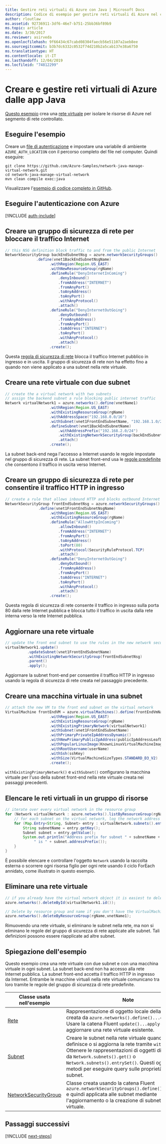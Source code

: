 ```yaml
---
title: Gestire reti virtuali di Azure con Java | Microsoft Docs
description: Codice di esempio per gestire reti virtuali di Azure nel codice Java
author: rloutlaw
ms.assetid: 92736911-3df6-46e7-b751-25bb36bf89b9
ms.topic: article
ms.date: 3/30/2017
ms.reviewer: asirveda
ms.openlocfilehash: 9f66434c67cabd08304faecb56e51107a2aeb8ee
ms.sourcegitcommit: b3b7dc6332c0532f74d210b2a5cab137e38a6750
ms.translationtype: HT
ms.contentlocale: it-IT
ms.lasthandoff: 12/04/2019
ms.locfileid: "74812299"
---
```

# <a name="create-and-manage-azure-virtual-networks-from-your-java-apps"></a>Creare e gestire reti virtuali di Azure dalle app Java

[Questo esempio](https://github.com/Azure-Samples/network-java-manage-virtual-network) crea una [rete virtuale](https://docs.microsoft.com/azure/virtual-network/virtual-networks-overview) per isolare le risorse di Azure nel segmento di rete controllato.

## <a name="run-the-sample"></a>Eseguire l'esempio

Creare un [file di autenticazione](https://github.com/Azure/azure-sdk-for-java/blob/master/AUTH.md) e impostare una variabile di ambiente `AZURE_AUTH_LOCATION` con il percorso completo del file nel computer. Quindi eseguire:

```
git clone https://github.com/Azure-Samples/network-java-manage-virtual-network.git
cd network-java-manage-virtual-network
mvn clean compile exec:java
```

Visualizzare l'[esempio di codice completo in GitHub](https://github.com/Azure-Samples/network-java-manage-virtual-network/blob/master/src/main/java/com/microsoft/azure/management/network/samples/ManageVirtualNetwork.java).

## <a name="authenticate-with-azure"></a>Eseguire l'autenticazione con Azure

[!INCLUDE [auth-include](includes/java-auth-include.md)]

## <a name="create-a-network-security-group-to-block-internet-traffic"></a>Creare un gruppo di sicurezza di rete per bloccare il traffico Internet

```java
// this NSG definition block traffic to and from the public Internet
NetworkSecurityGroup backEndSubnetNsg = azure.networkSecurityGroups()
              .define(vnet1BackEndSubnetNsgName)
                    .withRegion(Region.US_EAST)
                    .withNewResourceGroup(rgName)
                    .defineRule("DenyInternetInComing")
                        .denyInbound()
                        .fromAddress("INTERNET")
                        .fromAnyPort()
                        .toAnyAddress()
                        .toAnyPort()
                        .withAnyProtocol()
                        .attach()
                    .defineRule("DenyInternetOutGoing")
                        .denyOutbound()
                        .fromAnyAddress()
                        .fromAnyPort()
                        .toAddress("INTERNET")
                        .toAnyPort()
                        .withAnyProtocol()
                        .attach()
                    .create();
```

Questa [regola di sicurezza di rete](https://docs.microsoft.com/azure/virtual-network/virtual-networks-nsg) blocca il traffico Internet pubblico in ingresso e in uscita. Il gruppo di sicurezza di rete non ha effetto fino a quando non viene applicato a una subnet nella rete virtuale.

## <a name="create-a-virtual-network-with-two-subnets"></a>Creare una rete virtuale con due subnet

```java
// create the a virtual network with two subnets
// assign the backend subnet a rule blocking public internet traffic
Network virtualNetwork1 = azure.networks().define(vnetName1)
                    .withRegion(Region.US_EAST)
                    .withExistingResourceGroup(rgName)
                    .withAddressSpace("192.168.0.0/16")
                    .withSubnet(vnet1FrontEndSubnetName, "192.168.1.0/24")
                    .defineSubnet(vnet1BackEndSubnetName)
                        .withAddressPrefix("192.168.2.0/24")
                        .withExistingNetworkSecurityGroup(backEndSubnetNsg)
                        .attach()
                    .create();
```

La subnet back-end nega l'accesso a Internet usando le regole impostate nel gruppo di sicurezza di rete. La subnet front-end usa le [regole predefinite](https://docs.microsoft.com/azure/virtual-network/virtual-networks-nsg) che consentono il traffico in uscita verso Internet.

## <a name="create-a-network-security-group-to-allow-inbound-http-traffic"></a>Creare un gruppo di sicurezza di rete per consentire il traffico HTTP in ingresso
```java
// create a rule that allows inbound HTTP and blocks outbound Internet traffic
NetworkSecurityGroup frontEndSubnetNsg = azure.networkSecurityGroups()
               .define(vnet1FrontEndSubnetNsgName)
                    .withRegion(Region.US_EAST)
                    .withExistingResourceGroup(rgName)
                    .defineRule("AllowHttpInComing")
                        .allowInbound()
                        .fromAddress("INTERNET")
                        .fromAnyPort()
                        .toAnyAddress()
                        .toPort(80)
                        .withProtocol(SecurityRuleProtocol.TCP)
                        .attach()
                    .defineRule("DenyInternetOutGoing")
                        .denyOutbound()
                        .fromAnyAddress()
                        .fromAnyPort()
                        .toAddress("INTERNET")
                        .toAnyPort()
                        .withAnyProtocol()
                        .attach()
                    .create();
```

Questa regola di sicurezza di rete consente il traffico in ingresso sulla porta 80 dalla rete Internet pubblica e blocca tutto il traffico in uscita dalla rete interna verso la rete Internet pubblica. 

## <a name="update-a-virtual-network"></a>Aggiornare una rete virtuale
```java
// update the front end subnet to use the rules in the new network security group
virtualNetwork1.update()
          .updateSubnet(vnet1FrontEndSubnetName)
          .withExistingNetworkSecurityGroup(frontEndSubnetNsg)
          .parent()
          .apply();
```

Aggiornare la subnet front-end per consentire il traffico HTTP in ingresso usando la regola di sicurezza di rete creata nel passaggio precedente.

## <a name="create-a-virtual-machine-on-a-subnet"></a>Creare una macchina virtuale in una subnet
```java
// attach the new VM to the front end subnet on the virtual network
VirtualMachine frontEndVM = azure.virtualMachines().define(frontEndVmName)
                    .withRegion(Region.US_EAST)
                    .withExistingResourceGroup(rgName)
                    .withExistingPrimaryNetwork(virtualNetwork1) 
                    .withSubnet(vnet1FrontEndSubnetName)
                    .withPrimaryPrivateIpAddressDynamic()
                    .withNewPrimaryPublicIpAddress(publicIpAddressLeafDnsForFrontEndVm)
                    .withPopularLinuxImage(KnownLinuxVirtualMachineImage.UBUNTU_SERVER_16_04_LTS)
                    .withRootUsername(userName)
                    .withSsh(sshKey)
                    .withSize(VirtualMachineSizeTypes.STANDARD_D3_V2)
                    .create();
```

`withExistingPrimaryNetwork()` e `withSubnet()` configurano la macchina virtuale per l'uso della subnet front-end nella rete virtuale creata nei passaggi precedenti.

## <a name="list-virtual-networks-in-a-resource-group"></a>Elencare le reti virtuali in un gruppo di risorse
```java
// iterate over every virtual network in the resource group 
for (Network virtualNetwork : azure.networks().listByResourceGroup(rgName)) {
    // for each subnet on the virtual network, log the network address prefix 
    for (Map.Entry<String, Subnet> entry : virtualNetwork.subnets().entrySet()) {
        String subnetName = entry.getKey();
        Subnet subnet = entry.getValue();
        System.out.println("Address prefix for subnet " + subnetName + 
             " is " + subnet.addressPrefix());
    }
}
```       

È possibile elencare e controllare l'oggetto `Network` usando la raccolta esterna o scorrere ogni risorsa figlio per ogni rete usando il ciclo ForEach annidato, come illustrato in questo esempio.

## <a name="delete-a-virtual-network"></a>Eliminare una rete virtuale
```java
// if you already have the virtual network object it is easiest to delete by ID
azure.networks().deleteById(virtualNetwork1.id());

// Delete by resource group and name if you don't have the VirtualMachine object
azure.networks().deleteByResourceGroup(rgName,vnetName1);
```

Rimuovendo una rete virtuale, si eliminano le subnet nella rete, ma non si eliminano le regole del gruppo di sicurezza di rete applicate alle subnet. Tali definizioni possono essere riapplicate ad altre subnet.

## <a name="sample-explanation"></a>Spiegazione dell'esempio

Questo esempio crea una rete virtuale con due subnet e con una macchina virtuale in ogni subnet. La subnet back-end non ha accesso alla rete Internet pubblica. La subnet front-end accetta il traffico HTTP in ingresso da Internet. Entrambe le macchine virtuali nella rete virtuale comunicano tra loro tramite le regole del gruppo di sicurezza di rete predefinite.

| Classe usata nell'esempio | Note
|-------|-------|
| [Rete](https://docs.microsoft.com/java/api/com.microsoft.azure.management.network._network) | Rappresentazione di oggetto locale della rete virtuale creata da `azure.networks().define()...create()`. Usare la catena Fluent `update()...apply()` per aggiornare una rete virtuale esistente.
| [Subnet](https://docs.microsoft.com/java/api/com.microsoft.azure.management.network._subnet) | Creare le subnet nella rete virtuale quando si definisce o si aggiorna la rete tramite `withSubnet()`. Ottenere le rappresentazioni di oggetti di una subnet da `Network.subnets().get()` o `Network.subnets().entrySet()`. Questi oggetti hanno metodi per eseguire query sulle proprietà della subnet.
| [NetworkSecurityGroup](https://docs.microsoft.com/java/api/com.microsoft.azure.management.network._network_security_group) | Classe creata usando la catena Fluent `azure.networkSecurityGroups().define()...create()` e quindi applicata alle subnet mediante l'aggiornamento o la creazione di subnet in una rete virtuale. 

## <a name="next-steps"></a>Passaggi successivi

[!INCLUDE [next-steps](includes/java-next-steps.md)]